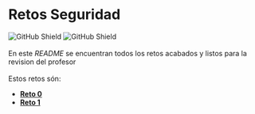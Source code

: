 # Retos Seguridad

![GitHub Shield](https://img.shields.io/badge/Hecho%20con-%E2%99%A5-red)
![GitHub Shield](https://img.shields.io/static/v1?label=Y%20con%20VSC&message=LiveShare&color=blueviolet)
\
\
En este *README* se encuentran todos los retos acabados y listos para la revision del profesor\
\
Estos retos són:
- [**Reto 0**](https://github.com/Work0S/RetosSeguridad/tree/master/Reto%200)
- [**Reto 1**](https://github.com/Work0S/RetosSeguridad/tree/master/Reto%201)
